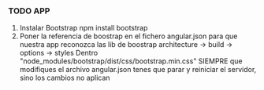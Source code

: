 ### TODO APP

1. Instalar Bootstrap
    npm install bootstrap
2. Poner la referencia de boostrap en el fichero angular.json para que nuestra app reconozca las lib de boostrap
architecture -> build -> options -> styles
Dentro "node_modules/bootstrap/dist/css/bootstrap.min.css"
SIEMPRE que modifiques el archivo angular.json tenes que parar y reiniciar el servidor, sino los cambios no aplican
